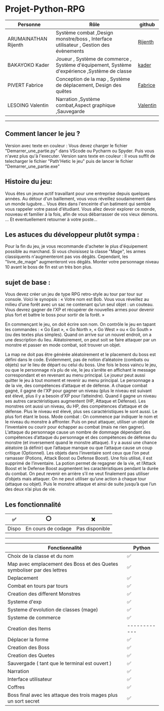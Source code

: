 # Projet-Python-RPG

| Personne            | Rôle                      |github
| ------------------- | ------------------------- | ------------------------- |
| ARUMAINATHAN Rijenth| Système combat ,Design monstre/boss , Interface utilisateur , Gestion des évènements |[Rijenth](https://github.com/Rijenth)|
| BAKAYOKO Kader      | Joueur , Système de commerce , Système d'équipement, Système d'expérience ,Système de classe |[kader](https://github.com/gaoubak)|
| PIVERT Fabrice      | Conception de la map , Système de déplacement, Design des quêtes |[Fabrice](https://github.com/FabPiv)|
| LESOING Valentin    | Narration ,Système combat,Aspect graphique ,Sauvegarde       |[Valentin](https://github.com/valentin-lsg)|

---

## Comment lancer le jeu ?
Version avec texte en couleur : Vous devez charger le fichier "Demarrer_une_partie.py" dans VScode ou Pycharm ou Spyder. Puis vous n'avez plus qu'à l'executer.
Version sans texte en couleur : Il vous suffit de telecharger le fichier "Path'Hetic le jeu" puis de lancer le fichier "Demarrer_une_partie.exe"

## Histoire du jeu:

Vous êtes un jeune actif travaillant pour une entreprise depuis quelques années.
Au détour d'un baillement, vous vous réveillez soudainement dans un monde lugubre...
Vous êtes dans l'enceinte d'un batiment qui semble vous rappeler votre passé d'étudiant.
Vous allez devoir explorer ce monde, nouveau et familier à la fois, afin de vous débarrasser de vos vieux démons.
... Et eventuellement retourner à votre poste...

## Les astuces du développeur plutôt sympa :

Pour la fin du jeu, je vous recommande d'acheter le plus d'équipement possible au marchand.
Si vous choisissez la classe "Mage", les armes classiquents n'augmenteront pas vos dégâts.
Cependant, les "livre_de_mage" augmenteront vos dégâts.
Monter votre personnage niveau 10 avant le boss de fin est un très bon plus.

## sujet de base : 

Vous devez créer un jeu de type RPG retro-style au tour par tour sur console.
Voici le synopsis : « Votre nom est Bob. Vous vous réveillez au milieu d’une forêt avec un sac ne contenant qu’un seul objet : un
couteau. Vous devrez gagner de l’XP et récupérer de nouvelles armes pour devenir plus fort et battre le boss pour sortir de la forêt. »

En commençant le jeu, on doit écrire son nom.
On contrôle le jeu en tapant les commandes : « Go East », « Go North », « Go West » ou « Go South » (ou des textes plus simples).
Quand on arrive sur un nouvel endroit, on a une description du lieu. Aléatoirement, on peut soit se faire attaquer par un monstre et
passer en mode combat, soit trouver un objet.

La map ne doit pas être générée aléatoirement et le placement du boss est défini dans le code. Evidemment, pas de notion d’aléatoire
(combats ou objets) sur le lieu de départ ou celui du boss.
Une fois le boss vaincu le jeu, ou que le personnage n’a plu de vie, le jeu s’arrête en affichant le message correspondant et en revenant
au menu principal. Le joueur peut aussi quitter le jeu à tout moment et revenir au menu principal.
Le personnage a de la vie, des compétences d’attaque et de défense. A chaque combat gagné, il gagne de l’XP pour gagner un niveau
(plus le niveau est suivant est élevé, plus il y a besoin d’XP pour l’atteindre). Quand il gagne un niveau ses autres caractéristiques
augmentent (HP, Attaque et Défense).
Les monstres ont aussi un niveau, du HP, des compétences d’attaque et de défense. Plus le niveau est élevé, plus ses caractéristiques le
sont aussi. Le plus fort étant le boss.
Mode combat :
On commence par indiquer le nom et le niveau du monstre à affronter.
Puis on peut attaquer, utiliser un objet de l’inventaire ou courir pour échapper au combat (mais ne rien gagner).
L’attaque du personnage cause un nombre de dommage dépendant des compétences d’attaque du personnage et des compétences de
défense du monstre (et inversement quand le monstre attaque). Il y a aussi une chance aléatoire (à définir) que l’attaque manque ou
que l’attaque cause un coup critique (Optionnel).
Les objets dans l’inventaire sont ceux que l’on peut ramasser (Potions, Attack Boost ou Defense Boost). Une fois utilisé, il est supprimé
de l’inventaire. La potion permet de regagner de la vie, et l’Attack Boost et le Defense Boost augmentent les caractéristiques pendant la
durée du combat. On peut revenir en arrière s’il ne veut finalement pas utiliser d’objets mais attaquer.
On ne peut utiliser qu’une action à chaque tour (attaque ou objet). Puis le monstre attaque et ainsi de suite jusqu’à que l’un des deux
n’ai plus de vie.

## Les fonctionnalité

| ✅    | ⭕                 | ❌             |
| ----- | ------------------ | -------------- |
| Dispo | En cours de codage | Pas disponible |

---

| Fonctionnalité                                                                               | Python 
| -------------------------------------------------------------------------------------------- | -------------- |
| Choix de la classe et du nom                                                                 | ✅             | 
| Map avec emplacement des Boss et des Quetes symboliser par des lettres                       | ✅             | 
| Deplacement                                                                                  | ✅             | 
| Combat en tours par tours                                                                    | ✅             | 
| Creation des different Monstres                                                              | ✅             | 
| Systeme d'exp                                                                                | ✅             | 
| Systeme d'evolution de classes (mage)                                                        | ✅             | 
| Systeme  de commerce                                                                         | ✅             | 
| Creation des Items                                                                           | ------------   | 
| Déplacer la forme                                                                            | ✅             | 
| Creation des Boss                                                                            | ✅             | 
| Creation des Quetes                                                                          | ✅             | 
| Sauvergade ( tant que le terminal est ouvert )                                               | ✅             | 
| Narration                                                                                    | ✅             | 
| Interface utilisateur                                                                        | ✅             | 
| Coffres                                                                                      | ✅             | 
| Boss final avec les attaque des trois mages plus un sort secret                              | ✅             | 

